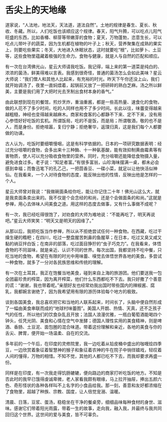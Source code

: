 # 舌尖上的天地缘

道家说，“人法地，地法天，天法道，道法自然”。土地的规律是春生、夏长、秋收、冬藏。所以，人们吃饭也该顺应这个规律。春天，阳气升腾，可以吃点儿阳气旺盛的东西，比如香椿、柳芽等带嫩芽的食物；夏天，万物蓬勃，恣意生长，可以吃点儿带叶子的蔬菜，因为生机都在植物的叶子上；秋天，营养聚集在成熟的果实上，则要吃些果实；冬天，大地进入休眠状态，这时就要吃“根”，比如萝卜、土豆等，这些食物里蕴藏着极强的生命力。食物与健康，就是人与自然的匹配和顺应。 

有一次在台湾佛光山，星云大师请我吃饭。我记得，端上来的第一道菜是纯白的、浓浓的菌汤，鲜美得难以言表。我感到很奇怪，普通的菌汤怎么会如此美味？星云大师说：“我们僧人和其他人比起来，有充裕的时光。昨天下午你还没上山，我们就开始调汤了，夜里一直焖煨着，起锅前又放了一把研碎的熟白芝麻。汤之所以鲜美，主要是我们用了大把时光去烹制出食材本身的香气。” 

由此联想到现在的餐馆，煎炒烹炸，重油重酱，都是一些高热量、速食化的食物，做的人花不了多少时间，吃的人同样也用不了多少时间。长此以往，味蕾变得越来越粗糙，神经也变得越来越麻木。商家和食客的心都静不下来、定不下来，没有用心参悟好好吃饭的玄机。所谓饭局，吃的不是饭，而是局；所谓敬酒，敬的也不是人，而是身份。拒绝喧嚣，复归宁静；拒绝奢华，返璞归真，这是我们每个人都要做的功课。 

古人认为，吃饭时要细嚼慢咽，这是有科学依据的。日本的一项研究数据表明：经过充分咀嚼的食物，会多出来十三种酶、十一种氨基酸，能有效抑制黄曲霉素等有害物质，使人可以充分吸收食物里的营养。同时，充分咀嚼还能降低食物摄入量，避免进食过多。老子说：“知足者富。”有很多富翁，山珍海味摆满一桌，都未必会感到幸福；而鲁迅笔下的孔乙己，一把茴香豆、一碟小菜，就足以让他快活似神仙。在我看来，一个人对待食物的态度，能反映出他的性情，反映出他是怎样的一个人。 

星云大师曾对我说：“我做碗面条给你吃，能让你记住二十年！佛光山这么大，就是我卖面条卖出来的。我不仅是个会念经的和尚，还是个会做面条的和尚。”这就是参禅，用心去体味人间美食之道。用这样的态度去做事，又有什么事做不成呢？ 

有一次，我已经吃得很饱了，对劝食的大师为难地说：“不能再吃了，明天再说吧。”星云大师笑笑：“明天又是明天的因缘了。” 

从那以后，我把吃饭当作参禅，所以从不拒绝尝试任何一种食物。在西藏，吃过干燥生硬的糌粑；在四川，吃过一整盘腥苦刺鼻的鱼腥草；在日本，吃过又臭又咸又黏的纳豆拌白饭；在南非的部落，吃过面目狰狞的“虫子巧克力”。在我看来，体悟食物的不同滋味，就是亲近、认识不同的世界。每次出国，我都坚持不吃中餐，只吃当地的食物，希望在有限的时光中用味蕾、嗅觉去体悟世界各地的美食。多尝试一种食物，就多了一分对各民族思维和传统的理解。 

有一次在土耳其，我正在饱餐当地美食，碰到来自上海的旅游团。他们要送我一包全团最珍贵的榨菜，因为离开榨菜，他们什么东西都吃不下去。我只好撒了个善意的谎：“谢谢，我也带着呢。”亲朋好友也经常劝我出国时带些国内的辣椒酱、腐乳，我都婉言谢绝了，因为我希望用有限的游历体验每个地方的极致。 

谈到各国美食，我总喜欢把它和当地的人联系起来，时间长了，头脑中便自然形成了一幅由美食串联而成的“地球村味蕾图”。美国人开朗、热情、天真，还不乏孩子气的任性，所以他们的饮食杂乱且开放；法国人浪漫优雅，一瓶白葡萄酒能喝四个钟头，任凭光阴、美食和心情在空气中发酵；德国人理性实用的美食精神，则是啤酒、香肠、土豆泥、面包圈的混合味道。带着这份理解和亲近，各地的美食与你的舌尖、脾胃，便开始一场温柔、自在的交流。 

多年前的一个午后，在印度的灵修院里，我一边吃着从铅皮桶中盛出的咖喱烩四季豆，一边欣赏着象征着智慧神的猴子和象征着农神的牛在院子中徜徉嬉戏，轻叹着人间的懂得，万物的相惜。不知不觉，其他的人都已吃不下去，而我却要求再盛一份。 

同样是在印度，有一次我走得饥肠辘辘，便向路边的商家打听吃饭的地方。不知是否此时的我早已饿得虔诚卑微，老人家看我颇有眼缘，马上拉开抽屉，捧出五颜六色、奇形怪状的各种各样叫不上名字的小食品给我。那一刻，善意和友好都浓缩在了食物里，超越了种族、宗教、国度，让人倍觉宠溺、温暖。 

清晨、日落，豆浆、蛋汤，稳稳坐在干净的餐桌旁，细细品味每种食材的身世、滋味。感谢它们带着阳光雨露，带着一生的故事，走向我，融入我，并最终与我共同回归这个世界。这世间的爱与美食，皆不可辜负。
